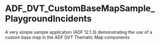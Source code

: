 ADF_DVT_CustomBaseMapSample_PlaygroundIncidents
===============================================

A very simple sample application (ADF 12.1.3) demonstrating the use of a custom base map in the ADF DVT Thematic Map components
